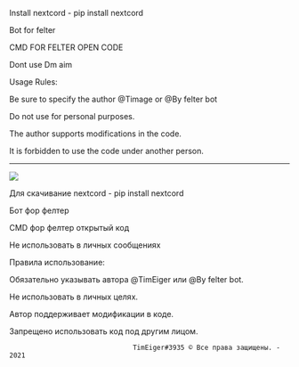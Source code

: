 Install nextcord - pip install nextcord

Bot for felter

CMD FOR FELTER OPEN CODE

Dont use Dm aim


Usage Rules:


Be sure to specify the author @Timage or @By felter bot

Do not use for personal purposes.

The author supports modifications in the code.

It is forbidden to use the code under another person.

--------------------------------------------
<a href="https://top.gg/bot/815315388073639948">
  <img src="https://top.gg/api/widget/owner/815315388073639948.svg?noavatar=true">
</a>

Для скачивание nextcord - pip install nextcord

Бот фор фелтер

CMD фор фелтер открытый код

Не использовать в личных сообщениях


Правила использование:


Обязательно указывать автора @TimEiger или @By felter bot.

Не использовать в личных целях.

Автор поддерживает модификации в коде.

Запрещено использовать код под другим лицом.

                                   TimEiger#3935 © Все правa защищены. - 2021
